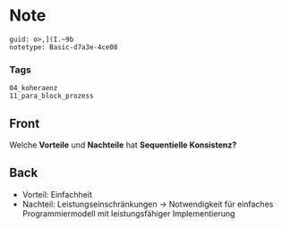 # Note
```
guid: o>,](I.~9b
notetype: Basic-d7a3e-4ce08
```

### Tags
```
04_koheraenz
11_para_block_prozess
```

## Front
Welche <strong>Vorteile</strong> und <strong>Nachteile</strong> hat
<strong>Sequentielle Konsistenz?</strong>

## Back
<ul>
  <li>Vorteil: Einfachheit
  <li>Nachteil: Leistungseinschränkungen → Notwendigkeit für
  einfaches Programmiermodell mit leistungsfähiger Implementierung
</ul>
